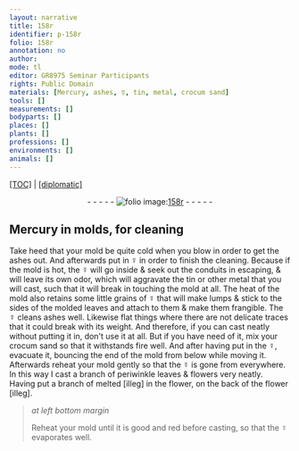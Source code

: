 ```yaml
---
layout: narrative
title: 158r
identifier: p-158r
folio: 158r
annotation: no
author:
mode: tl
editor: GR8975 Seminar Participants
rights: Public Domain
materials: [Mercury, ashes, ☿, tin, metal, crocum sand]
tools: []
measurements: []
bodyparts: []
places: []
plants: []
professions: []
environments: []
animals: []
---
```


<p><a href="{{ site.baseurl }}/translation/">[TOC]</a> | <a href="{{ site.baseurl }}/texts/p-158r_tc/">[diplomatic]</a></p><div class="folio" align="center">- - - - - <a href="http://gallica.bnf.fr/ark:/12148/btv1b10500001g/f321.item.zoom" target="_blank"><img src="https://cu-mkp.github.io/2017-workshop-edition/assets/photo-icon.png" alt="folio image: " style="display:inline-block; margin-bottom:-3px;"/>158r</a> - - - - - </div>  
  

## <span class="m">Mercury</span> in molds, for cleaning

 
 Take heed that your mold be quite cold when you blow in order to get the <span class="m">ashes</span> out. And afterwards put in <span class="m">☿</span> in order to finish the cleaning. Because if the mold is hot, the <span class="m">☿</span> will go inside & seek out the conduits in escaping, & will leave its own odor, which will aggravate the <span class="m">tin</span> or other <span class="m">metal</span> that you will cast, such that it will break in touching the mold at all. The heat of the mold also retains some little grains of <span class="m">☿</span> that will make lumps & stick to the sides of the molded leaves and attach to them & make them frangible. The <span class="m">☿</span> cleans ashes well. Likewise flat things where there are not delicate traces that it could break with its weight. And therefore, if you can cast neatly without putting it in, don't use it at all. But if you have need of it, mix your <span class="m">crocum sand</span> so that it withstands fire well. And after having put in the <span class="m">☿</span>, evacuate it, bouncing the end of the mold from below while moving it. Afterwards reheat your mold gently so that the <span class="m">☿</span> is gone from everywhere. In this way I cast a branch of periwinkle leaves & flowers very neatly. Having put a branch of melted [illeg] in the flower, on the back of the flower [illeg].
 
> *at left bottom margin*
> 
> 
>   Reheat your mold until it is good and red before casting, so that the <span class="m">☿</span> evaporates well.
 
